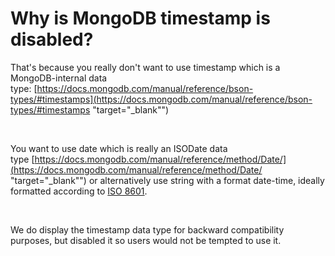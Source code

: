 # Why is MongoDB timestamp is disabled?

That's because you really don't want to use timestamp which is a MongoDB-internal data type: [https://docs.mongodb.com/manual/reference/bson-types/#timestamps](<https://docs.mongodb.com/manual/reference/bson-types/#timestamps> "target=\"\_blank\"")

&nbsp;

You want to use date which is really an ISODate data type [https://docs.mongodb.com/manual/reference/method/Date/](<https://docs.mongodb.com/manual/reference/method/Date/> "target=\"\_blank\"") or alternatively use string with a format date-time, ideally formatted according to [ISO 8601](<https://en.wikipedia.org/wiki/ISO\_8601> "target=\"\_blank\"").

&nbsp;

We do display the timestamp data type for backward compatibility purposes, but disabled it so users would not be tempted to use it.
